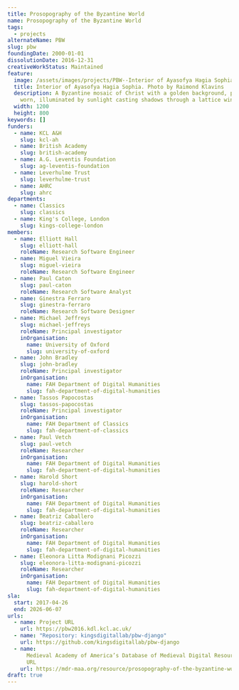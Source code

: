 ```yaml
---
title: Prosopography of the Byzantine World
name: Prosopography of the Byzantine World
tags:
  - projects
alternateName: PBW
slug: pbw
foundingDate: 2000-01-01
dissolutionDate: 2016-12-31
creativeWorkStatus: Maintained
feature:
  image: /assets/images/projects/PBW--Interior of Ayasofya Hagia Sophia.jpg
  title: Interior of Ayasofya Hagia Sophia. Photo by Raimond Klavins
  description: A Byzantine mosaic of Christ with a golden background, partially
    worn, illuminated by sunlight casting shadows through a lattice window.
  width: 1200
  height: 800
keywords: []
funders:
  - name: KCL A&H
    slug: kcl-ah
  - name: British Academy
    slug: british-academy
  - name: A.G. Leventis Foundation
    slug: ag-leventis-foundation
  - name: Leverhulme Trust
    slug: leverhulme-trust
  - name: AHRC
    slug: ahrc
departments:
  - name: Classics
    slug: classics
  - name: King's College, London
    slug: kings-college-london
members:
  - name: Elliott Hall
    slug: elliott-hall
    roleName: Research Software Engineer
  - name: Miguel Vieira
    slug: miguel-vieira
    roleName: Research Software Engineer
  - name: Paul Caton
    slug: paul-caton
    roleName: Research Software Analyst
  - name: Ginestra Ferraro
    slug: ginestra-ferraro
    roleName: Research Software Designer
  - name: Michael Jeffreys
    slug: michael-jeffreys
    roleName: Principal investigator
    inOrganisation:
      name: University of Oxford
      slug: university-of-oxford
  - name: John Bradley
    slug: john-bradley
    roleName: Principal investigator
    inOrganisation:
      name: FAH Department of Digital Humanities
      slug: fah-department-of-digital-humanities
  - name: Tassos Papocostas
    slug: tassos-papocostas
    roleName: Principal investigator
    inOrganisation:
      name: FAH Department of Classics
      slug: fah-department-of-classics
  - name: Paul Vetch
    slug: paul-vetch
    roleName: Researcher
    inOrganisation:
      name: FAH Department of Digital Humanities
      slug: fah-department-of-digital-humanities
  - name: Harold Short
    slug: harold-short
    roleName: Researcher
    inOrganisation:
      name: FAH Department of Digital Humanities
      slug: fah-department-of-digital-humanities
  - name: Beatriz Caballero
    slug: beatriz-caballero
    roleName: Researcher
    inOrganisation:
      name: FAH Department of Digital Humanities
      slug: fah-department-of-digital-humanities
  - name: Eleonora Litta Modignani Picozzi
    slug: eleonora-litta-modignani-picozzi
    roleName: Researcher
    inOrganisation:
      name: FAH Department of Digital Humanities
      slug: fah-department-of-digital-humanities
sla:
  start: 2017-04-26
  end: 2026-06-07
urls:
  - name: Project URL
    url: https://pbw2016.kdl.kcl.ac.uk/
  - name: "Repository: kingsdigitallab/pbw-django"
    url: https://github.com/kingsdigitallab/pbw-django
  - name:
      Medieval Academy of America’s Database of Medieval Digital Resources Entry
      URL
    url: https://mdr-maa.org/resource/prosopography-of-the-byzantine-world/
draft: true
---
```

